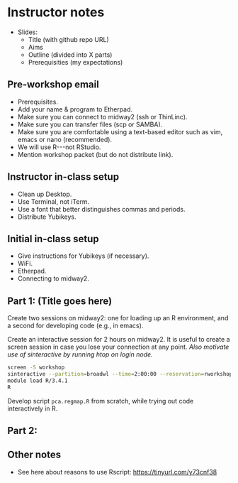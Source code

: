 # Instructor notes

* Slides:
    - Title (with github repo URL)
    - Aims
	- Outline (divided into X parts)
	- Prerequisities (my expectations)

## Pre-workshop email

+ Prerequisites.
+ Add your name & program to Etherpad.
+ Make sure you can connect to midway2 (ssh or ThinLinc).
+ Make sure you can transfer files (scp or SAMBA).
+ Make sure you are comfortable using a text-based editor such as vim,
  emacs or nano (recommended).
+ We will use R---not RStudio.
+ Mention workshop packet (but do not distribute link).

## Instructor in-class setup

+ Clean up Desktop.
+ Use Terminal, not iTerm.
+ Use a font that better distinguishes commas and periods.
+ Distribute Yubikeys.

## Initial in-class setup

+ Give instructions for Yubikeys (if necessary).
+ WiFi.
+ Etherpad.
+ Connecting to midway2.

## Part 1: (Title goes here)

Create two sessions on midway2: one for loading up an R environment,
and a second for developing code (e.g., in emacs).

Create an interactive session for 2 hours on midway2. It is useful to
create a screen session in case you lose your connection at any
point. *Also motivate use of sinteractive by running htop on login
node.*

```bash
screen -S workshop
sinteractive --partition=broadwl --time=2:00:00 --reservation=rworkshop
module load R/3.4.1
R
```

Develop script `pca.regmap.R` from scratch, while trying out code
interactively in R.

## Part 2: 

## Other notes

+ See here about reasons to use Rscript:
  https://tinyurl.com/y73cnf38
